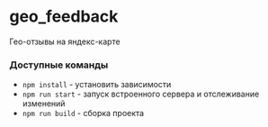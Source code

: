 # geo_feedback
Гео-отзывы на яндекс-карте

### Доступные команды

* `npm install` - установить зависимости
* `npm run start` - запуск встроенного сервера и отслеживание изменений
* `npm run build` - сборка проекта
